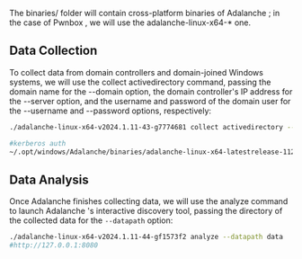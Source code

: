 The binaries/ folder will contain cross-platform binaries of Adalanche ; in the case of Pwnbox , we will use the adalanche-linux-x64-* one.
## Data Collection
To collect data from domain controllers and domain-joined Windows systems, we will use the collect activedirectory command, passing the domain name for the --domain option, the domain controller's IP address for the --server option, and the username and password of the domain user for the --username and --password options, respectively:
```sh
./adalanche-linux-x64-v2024.1.11-43-g7774681 collect activedirectory --domain inlanefreight.local --server 10.129.229.224 --username 'david' --password 'SecurePassDav!d5'

#kerberos auth
~/.opt/windows/Adalanche/binaries/adalanche-linux-x64-latestrelease-112-g69eadcf collect activedirectory --domain "$DOMAIN" --server "$DC" --username "$USER" --authmode kerberoscache
```

## Data Analysis
Once Adalanche finishes collecting data, we will use the analyze command to launch Adalanche 's interactive discovery tool, passing the directory of the collected data for the 
`--datapath` option:
```sh
./adalanche-linux-x64-v2024.1.11-44-gf1573f2 analyze --datapath data
#http://127.0.0.1:8080
```
